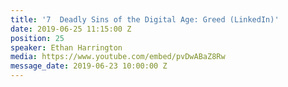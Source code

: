 ```yaml
---
title: '7  Deadly Sins of the Digital Age: Greed (LinkedIn)'
date: 2019-06-25 11:15:00 Z
position: 25
speaker: Ethan Harrington
media: https://www.youtube.com/embed/pvDwABaZ8Rw
message_date: 2019-06-23 10:00:00 Z
---
```


